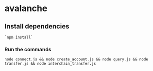 # avalanche

## Install dependencies

    `npm install`

### Run the commands

    node connect.js && node create_account.js && node query.js && node transfer.js && node interchain_transfer.js